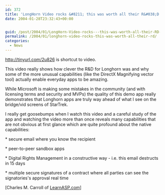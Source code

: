 ```yaml
---
id: 372
title: 'LongHorn Video rocks &#8211; this was worth all their R&#038;D'
date: 2004-01-28T23:32:43+00:00


guid: /post/2004/01/LongHorn-Video-rocks---this-was-worth-all-their-RD-.aspx
permalink: /2004/01/longhorn-video-rocks-this-was-worth-all-their-rd/
categories:
  - News
---
```

<body xmlns="http://www.w3.org/1999/xhtml">
    <div class="Section1">
        <p class="MsoNormal">
            <a href="http://tinyurl.com/2u826">http://tinyurl.com/2u826</a> is shortcut to video.
        </p>
        <p class="MsoNormal">
            This video really shows how clever the R&amp;D for Longhorn was and why some of the
            more unusual capabilities (like the DirectX Magnifying vector tool) actually enable
            everyday apps to be amazing.
        </p>
        <p class="MsoNormal">
            While Microsoft is making some mistakes in the community (and with licensing terms
            and security and MVPs) the quality of this demo app really demonstrates that Longhorn
            apps are truly way ahead of what I see on the bridge/vid screens of StarTrek.
        </p>
        <p class="MsoNormal">
            I really get goosebumps when I watch this video and a careful study of the app and
            watching the video more than once reveals many capabilities that are not obvious at
            first glance which are quite profound about the native capabilities:
        </p>
        <p class="MsoNormal">
            * secure email where you know the recipient
        </p>
        <p class="MsoNormal">
            * peer-to-peer sandbox apps
        </p>
        <p class="MsoNormal">
            * Digital Rights Management in a constructive way - i.e. this email destructs in 15
            days
        </p>
        <p class="MsoNormal">
            * multiple secure signatures of a contract where all parties can see the signatories's
            approval real time
        </p>
        <p class="MsoNormal">
            [Charles M. Carroll of <a href="http://www.learnasp.com/">LearnASP.com</a>]
        </p>
    </div>
</body>